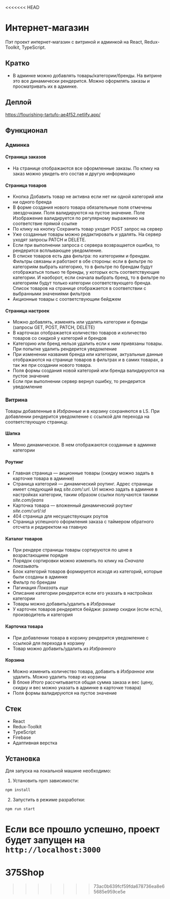 <<<<<<< HEAD
# Интернет-магазин

Пэт проект интернет-магазин с витриной и админкой на React, Redux-Toolkit, TypeScript.

## Кратко
- В админке можно добавлять товары/категории/бренды. На витрине это все динамически рендерится. Можно оформлять заказы и просматривать их в админке.

## Деплой

https://flourishing-tartufo-ae4f52.netlify.app/

## Функционал

### Админка

#### Страница заказов
- На странице отображаются все оформленные заказы. По клику на заказ можно увидеть его состав и другую информацию

#### Страница товаров

- Кнопка Добавить товар не активна если нет ни одной категорий или ни одного бренда
- В форме создания нового товара обязательные поля отмечены звездочками. Поля валидируются на пустое значение. Поле Изображение валидируется по регулярному выражению на соответствие прямой ссылке
- По клику на кнопку Сохранить товар уходит POST запрос на сервер
- Уже созданные товары можно редактировать и удалять. На сервер уходят запросы PATCH и DELETE.
- Если при выполнении запроса с сервера возвращается ошибка, то рендерится всплывающее уведомление.
- В списке товаров есть два фильтра: по категориям и брендам. Фильтры связаны и работают в обе стороны: если в фильтре по категориям выбрать категорию, то в фильтре по брендам будут отображаться только те бренды, у которых есть соответствующие категории. И наоборот, если сначала выбрать бренд, то в фильтре по категориям будут только категории соответствующего бренда. Список товаров на странице отображается в соответствии с выбранными значениями фильтров
- Акционные товары с соответствующим бейджем

#### Страница настроек

- Можно добавлять, изменять или удалять категории и бренды (запросы GET, POST, PATCH, DELETE)
- В карточках отображается количество товаров и количество товаров со скидкой у категорий и брендов
- Категорию или бренд нельзя удалить если к ним привязаны товары. При попытке удалить рендерится уведомление
- При изменении названия бренда или категории, актуальные данные отображаются на странице товаров в фильтрах и в самих товарах, а так же при создании нового товара.
- Поля формы создания новой категорий или бренда валидируются на пустое значение
- Если при выполнении сервер вернул ошибку, то рендерится уведомление

### Витрина

Товары добавленные в *Избранные* и в корзину сохраняются в LS. При добавлении рендерится уведомление с ссылкой для перехода на соответствующую страницу.

#### Шапка
- Меню динамическое. В нем отображаются созданные в админке категории

#### Роутинг
- Главная страница — акционные товары (скидку можно задать в карточке товара в админке)
- Страница категорий — динамический роутинг. Адрес страницы имеет следующий вид *site.com/:url*. Url можно задать в админке в настройках категории, таким образом ссылки получаются такими *site.com/jeans*
- Карточка товара — вложенный динамический роутинг *site.com/:url/:id*
- 404 страница для несуществующих роутов
- Страница успешного оформления заказа с таймером обратного отсчета и редиректом на главную

#### Каталог товаров
- При рендере страницы товары сортируются по цене в возрастающием порядке
- Порядок сортировки можно изменить по клику на *Сначала показывать*
- Блок категорий товаров формируется исходя из категорий, которые были созданы в админке
- Фильтр по брендам
- Пагинация *Показать еще*
- Описание категории рендерится если его указать в настройках категории
- Товары можно добавить/удалить в *Избранные*
- У карточек товаров рендерятся бейджи: размер скидки (если есть), производитель и категория

#### Карточка товара
- При добавлении товара в корзину рендерится уведомление с ссылкой для перехода в корзину
- Товар можно добавить/удалить из *Избранного*

#### Корзина
- Можно изменить количество товара, добавить в *Избранное* или удалить. Можно удалить товар из корзины
- В блоке *Итого* рассчитывается общая сумма заказа и вес (цену, скидку и вес можно указать в админке в карточке товара)
- Поля формы валидируются на пустое значение



## Стек

- React
- Redux-Toolkit
- TypeScript
- Firebase
- Адаптивная верстка

## Установка

Для запуска на локальной машине необходимо:</br>

1. Установить npm зависимости:</br>

```sh
npm install
```

2. Запустить в режиме разработки:</br>

```sh
npm run start
```

Если все прошло успешно, проект будет запущен на `http://localhost:3000`
=======
# 375Shop
>>>>>>> 73ac0b639fcf59fda678736ea8e65685e959ce5e
